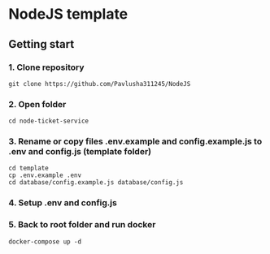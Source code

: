 # NodeJS template

## Getting start

### 1. Clone repository
```shell script
git clone https://github.com/Pavlusha311245/NodeJS
```
### 2. Open folder
```shell script
cd node-ticket-service
```
### 3. Rename or copy files .env.example and config.example.js to .env and config.js (template folder)
```shell script
cd template
cp .env.example .env
cd database/config.example.js database/config.js
```
### 4. Setup .env and config.js
### 5. Back to root folder and run docker
```shell script
docker-compose up -d
```


